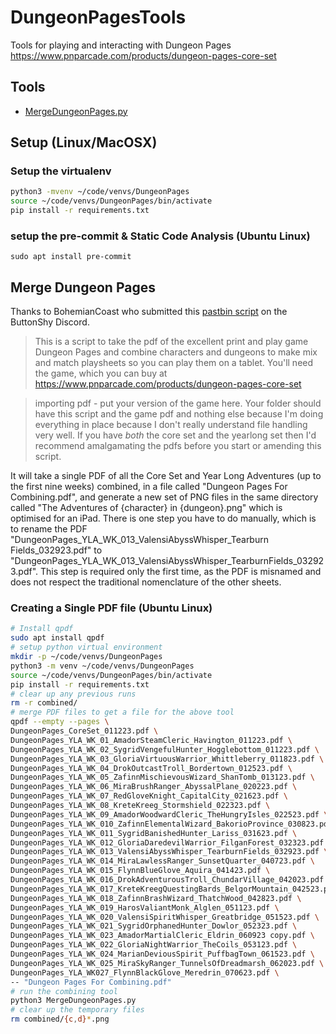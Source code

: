 # DungeonPagesTools
Tools for playing and interacting with Dungeon Pages https://www.pnparcade.com/products/dungeon-pages-core-set

## Tools

 * [MergeDungeonPages.py](MergeDungeonPages.py)

## Setup (Linux/MacOSX)

### Setup the virtualenv

```bash
python3 -mvenv ~/code/venvs/DungeonPages
source ~/code/venvs/DungeonPages/bin/activate
pip install -r requirements.txt
```

### setup the pre-commit & Static Code Analysis (Ubuntu Linux)

`sudo apt install pre-commit`

## Merge Dungeon Pages

Thanks to BohemianCoast who submitted this [pastbin script](https://pastebin.com/QnMJVXqu) on the ButtonShy Discord.

> This is a script to take the pdf of the excellent print and play game Dungeon Pages and combine characters and dungeons to make mix and match playsheets so you can play them on a tablet. You'll need the game, which you can buy at https://www.pnparcade.com/products/dungeon-pages-core-set

> importing pdf - put your version of the game here. Your folder should have this script and the game pdf and nothing else because I'm doing everything in place because I don't really understand file handling very well. If you have *both* the core set and the yearlong set then I'd recommend amalgamating the pdfs before you start or amending this script.

It will take a single PDF of all the Core Set and  Year Long Adventures (up to the first nine weeks)  combined, in a file called  "Dungeon Pages For Combining.pdf", and generate a new set of PNG files in the same directory called "The Adventures of {character} in {dungeon}.png"  which is optimised for an iPad.
There is one step you have to do manually, which is to rename the PDF "DungeonPages_YLA_WK_013_ValensiAbyssWhisper_Tearburn Fields_032923.pdf" to "DungeonPages_YLA_WK_013_ValensiAbyssWhisper_TearburnFields_032923.pdf". This step is required only the first time, as the PDF is misnamed and does not respect the traditional nomenclature of the other sheets.

### Creating a Single PDF file (Ubuntu Linux)

```bash
# Install qpdf
sudo apt install qpdf
# setup python virtual environment
mkdir -p ~/code/venvs/DungeonPages
python3 -m venv ~/code/venvs/DungeonPages
source ~/code/venvs/DungeonPages/bin/activate
pip install -r requirements.txt
# clear up any previous runs
rm -r combined/
# merge PDF files to get a file for the above tool
qpdf --empty --pages \
DungeonPages_CoreSet_011223.pdf \
DungeonPages_YLA_WK_01_AmadorSteamCleric_Havington_011223.pdf \
DungeonPages_YLA_WK_02_SygridVengefulHunter_Hogglebottom_011223.pdf \
DungeonPages_YLA_WK_03_GloriaVirtuousWarrior_Whittleberry_011823.pdf \
DungeonPages_YLA_WK_04_DrokOutcastTroll_Bordertown_012523.pdf \
DungeonPages_YLA_WK_05_ZafinnMischievousWizard_ShanTomb_013123.pdf \
DungeonPages_YLA_WK_06_MiraBrushRanger_AbyssalPlane_020223.pdf \
DungeonPages_YLA_WK_07_RedGloveKnight_CapitalCity_021623.pdf \
DungeonPages_YLA_WK_08_KreteKreeg_Stormshield_022323.pdf \
DungeonPages_YLA_WK_09_AmadorWoodwardCleric_TheHungryIsles_022523.pdf \
DungeonPages_YLA_WK_010_ZafinnElementalWizard_BakorioProvince_030823.pdf \
DungeonPages_YLA_WK_011_SygridBanishedHunter_Lariss_031623.pdf \
DungeonPages_YLA_WK_012_GloriaDaredevilWarrior_FilganForest_032323.pdf \
DungeonPages_YLA_WK_013_ValensiAbyssWhisper_TearburnFields_032923.pdf \
DungeonPages_YLA_WK_014_MiraLawlessRanger_SunsetQuarter_040723.pdf \
DungeonPages_YLA_WK_015_FlynnBlueGlove_Aquira_041423.pdf \
DungeonPages_YLA_WK_016_DrokAdventurousTroll_ChundarVillage_042023.pdf \
DungeonPages_YLA_WK_017_KreteKreegQuestingBards_BelgorMountain_042523.pdf \
DungeonPages_YLA_WK_018_ZafinnBrashWizard_ThatchWood_042823.pdf \
DungeonPages_YLA_WK_019_HarosValiantMonk_Alglen_051123.pdf \
DungeonPages_YLA_WK_020_ValensiSpiritWhisper_Greatbridge_051523.pdf \
DungeonPages_YLA_WK_021_SygridOrphanedHunter_Dowlor_052323.pdf \
DungeonPages_YLA_WK_023_AmadorMartialCleric_Eldrin_060923 copy.pdf \
DungeonPages_YLA_WK_022_GloriaNightWarrior_TheCoils_053123.pdf \
DungeonPages_YLA_WK_024_MarianDeviousSpirit_PuffbagTown_061523.pdf \
DungeonPages_YLA_WK_025_MiraSkyRanger_TunnelsOfDreadmarsh_062023.pdf \
DungeonPages_YLA_WK027_FlynnBlackGlove_Meredrin_070623.pdf \
-- "Dungeon Pages For Combining.pdf"
# run the combining tool
python3 MergeDungeonPages.py
# clear up the temporary files
rm combined/{c,d}*.png
```
